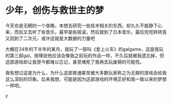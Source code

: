# 少年，创伤与救世主的梦

今天也是无眠的一个夜晚，本想去研究一些技术相关的东西，却久久不能静下心来，而后又去听了些音乐，最早是些摇滚，然后就到了日本音乐，最后兜兜转转竟又回到了二次元，或许这就是大数据的力量吧

大概在24年的下半年的某月，我玩了一部叫《爱上火车》的galgame，这是我玩的第三部gal，按理说他应该会像我之前玩的作品一样，不久后就被我遗忘掉，但这部游戏却让我至今都难以忘记，甚至堵死了我再去玩废萌的可能性。

我有想过这是为什么，为什么这部普通甚至被大多数玩家称之为无聊的游戏会给我这么深刻的印象。后来我想，可能是因为这部游戏的环境正好和我一致以来的梦想一样吧。

z